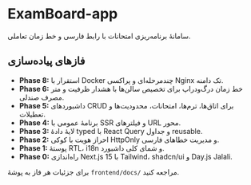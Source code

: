 # ExamBoard-app

سامانهٔ برنامه‌ریزی امتحانات با رابط فارسی و خط زمان تعاملی.

## فازهای پیاده‌سازی

- **Phase 8:** استقرار با Docker چندمرحله‌ای و پراکسی Nginx تک دامنه.
- **Phase 6:** خط زمان درگ‌ودراپ برای تخصیص سالن‌ها با هشدار ظرفیت و متر مصرف صندلی.
- **Phase 5:** داشبوردهای CRUD برای اتاق‌ها، ترم‌ها، امتحانات، محدودیت‌ها و تعطیلات.
- **Phase 4:** برنامهٔ عمومی با SSR و فیلترهای URL محور.
- **Phase 3:** لایهٔ دادهٔ typed با React Query و جداول reusable.
- **Phase 2:** احراز هویت با کوکی HttpOnly و مدیریت خطاهای فارسی.
- **Phase 1:** پوستهٔ RTL، i18n و شمای کلی داشبورد.
- **Phase 0:** راه‌اندازی Next.js 15 با Tailwind، shadcn/ui و Day.js Jalali.

برای جزئیات هر فاز به پوشهٔ `frontend/docs/` مراجعه کنید.

